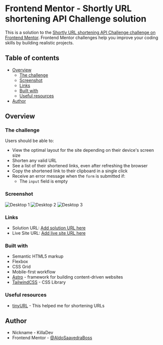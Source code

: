 # Frontend Mentor - Shortly URL shortening API Challenge solution

This is a solution to the [Shortly URL shortening API Challenge challenge on Frontend Mentor](https://www.frontendmentor.io/challenges/url-shortening-api-landing-page-2ce3ob-G). Frontend Mentor challenges help you improve your coding skills by building realistic projects. 

## Table of contents

- [Overview](#overview)
  - [The challenge](#the-challenge)
  - [Screenshot](#screenshot)
  - [Links](#links)
  - [Built with](#built-with)
  - [Useful resources](#useful-resources)
- [Author](#author)

## Overview

### The challenge

Users should be able to:

- View the optimal layout for the site depending on their device's screen size
- Shorten any valid URL
- See a list of their shortened links, even after refreshing the browser
- Copy the shortened link to their clipboard in a single click
- Receive an error message when the `form` is submitted if:
  - The `input` field is empty

### Screenshot

![Desktop 1](./public/screenshots/Desktop1)
![Desktop 2](./public/screenshots/Desktop2)
![Desktop 3](./public/screenshots/Desktop3)


### Links

- Solution URL: [Add solution URL here](https://github.com/AldoSaavedraBoss/URL-shorting-frontendmentor)
- Live Site URL: [Add live site URL here](https://github.com/AldoSaavedraBoss/URL-shorting-frontendmentor)


### Built with

- Semantic HTML5 markup
- Flexbox
- CSS Grid
- Mobile-first workflow
- [Astro](https://astro.build/) - framework for building content-driven websites
- [TailwindCSS](https://tailwindcss.com/) - CSS Library

### Useful resources

- [tinyURL](https://tinyurl.com/app) - This helped me for shortening URLs


## Author

- Nickname - KillaDev
- Frontend Mentor - [@AldoSaavedraBoss](https://www.frontendmentor.io/profile/AldoSaavedraBoss)